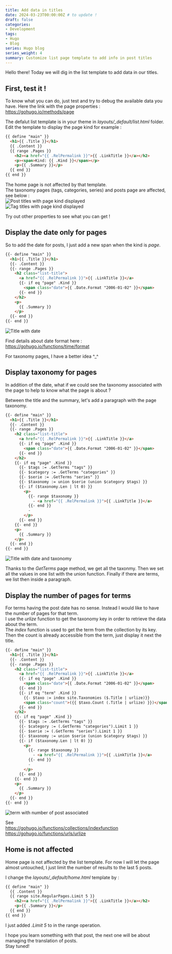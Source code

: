 ```yaml
---
title: Add data in titles
date: 2024-03-23T00:00:00Z # to update !
draft: false
categories:
- Development
tags:
- Hugo
- Blog
series: Hugo blog
series_weight: 4
summary: Customize list page template to add info in post titles
---
```


Hello there! Today we will dig in the list template to add data in our titles.

## First, test it !

To know what you can do, just test and try to debug the available data you have.
Here the link with the page properties : https://gohugo.io/methods/page

The defalut list template is in your theme in *layouts/_default/list.html* folder.  
Edit the template to display the page kind for example :

```html
{{ define "main" }}
  <h1>{{ .Title }}</h1>
  {{ .Content }}
  {{ range .Pages }}
    <h2><a href="{{ .RelPermalink }}">{{ .LinkTitle }}</a></h2>
    <p><span>Kind: {{ .Kind }}</span></p>
    <p>{{ .Summary }}</p>
  {{ end }}
{{ end }}
```

The home page is not affected by that template.  
The taxonomy pages (tags, categories, series) and posts page are affected, see below :  
![Post titles with page kind displayed](posts-title-kind.png)  
![Tag titles with page kind displayed](tags-title-kind.png)

Try out other properties to see what you can get !

## Display the date only for pages

So to add the date for posts, I just add a new span when the kind is *page*.

```html
{{- define "main" }}
  <h1>{{ .Title }}</h1>
  {{- .Content }}
  {{- range .Pages }}
    <h2 class="list-title">
      <a href="{{ .RelPermalink }}">{{ .LinkTitle }}</a>
      {{- if eq "page" .Kind }}
        <span class="date">{{ .Date.Format "2006-01-02" }}</span>
      {{- end }}
    </h2>
    <p>
      {{ .Summary }}
    </p>    
  {{- end }}
{{- end }}
```

![Title with date](posts-with-date.png)

Find details about date format here : https://gohugo.io/functions/time/format

For taxonomy pages, I have a better idea ^_^

## Display taxonomy for pages

In addition of the date, what if we could see the taxonomy associated with the page to help to know what the page is about ?

Between the title and the summary, let's add a paragraph with the page taxonomy.

```html
{{- define "main" }}
  <h1>{{ .Title }}</h1>
  {{- .Content }}
  {{- range .Pages }}
    <h2 class="list-title">
      <a href="{{ .RelPermalink }}">{{ .LinkTitle }}</a>
      {{- if eq "page" .Kind }}
        <span class="date">{{ .Date.Format "2006-01-02" }}</span>
      {{- end }}
    </h2>
    {{- if eq "page" .Kind }}
      {{- $tags := .GetTerms "tags" }}
      {{- $category := .GetTerms "categories" }}
      {{- $serie := .GetTerms "series" }}
      {{- $taxonomy := union $serie (union $category $tags) }}
      {{- if ($taxonomy.Len | lt 0) }}
        <p>
          {{- range $taxonomy }}
            - <a href="{{ .RelPermalink }}">{{ .LinkTitle }}</a>
          {{- end }}
          -
        </p>
      {{- end }}
    {{- end }}
    <p>
      {{ .Summary }}
    </p>    
  {{- end }}
{{- end }}
```

![Title with date and taxonomy](posts-with-date-and-taxonomy.png)

Thanks to the *GetTerms* page method, we get all the taxonmy. Then we set all the values in one list with the union function.
Finally if there are terms, we list then inside a paragraph.

## Display the number of pages for terms

For terms having the post date has no sense. Instead I would like to have the number of pages for that term.  
I use the *urlize* function to get the taxonomy key in order to retrieve the data about the term.  
The *index* function is used to get the term from the collection by its key.  
Then the count is already accessible from the term, just display it next the title.

```html
{{- define "main" }}
  <h1>{{ .Title }}</h1>
  {{- .Content }}
  {{- range .Pages }}
    <h2 class="list-title">
      <a href="{{ .RelPermalink }}">{{ .LinkTitle }}</a>
      {{- if eq "page" .Kind }}
        <span class="date">{{ .Date.Format "2006-01-02" }}</span>
      {{- end }}
      {{- if eq "term" .Kind }}
        {{- $taxo := index site.Taxonomies ($.Title | urlize)}}
        <span class="count">({{ $taxo.Count (.Title | urlize) }})</span>
      {{- end }}
    </h2>
    {{- if eq "page" .Kind }}
      {{- $tags := .GetTerms "tags" }}
      {{- $category := (.GetTerms "categories").Limit 1 }}
      {{- $serie := (.GetTerms "series").Limit 1 }}
      {{- $taxonomy := union $serie (union $category $tags) }}
      {{- if ($taxonomy.Len | lt 0) }}
        <p>
          {{- range $taxonomy }}
            - <a href="{{ .RelPermalink }}">{{ .LinkTitle }}</a>
          {{- end }}
          -
        </p>
      {{- end }}
    {{- end }}
    <p>
      {{ .Summary }}
    </p>    
  {{- end }}
{{- end }}
```

![term with number of post associated](terms-with-nb-pages.png)

See  
https://gohugo.io/functions/collections/indexfunction  
https://gohugo.io/functions/urls/urlize

## Home is not affected

Home page is not affected by the list template. For now I will let the page almost untouched, I just limit the number of results to the last 5 posts.

I change the *layouts/_default/home.html* template by :


```html
{{ define "main" }}
  {{ .Content }}
  {{ range site.RegularPages.Limit 5 }}
    <h2><a href="{{ .RelPermalink }}">{{ .LinkTitle }}</a></h2>
    <p>{{ .Summary }}</p>
  {{ end }}
{{ end }}

```

I just added *.Limit 5* to in the range operation.


I hope you learn something with that post, the next one will be about managing the translation of posts.  
Stay tuned!
